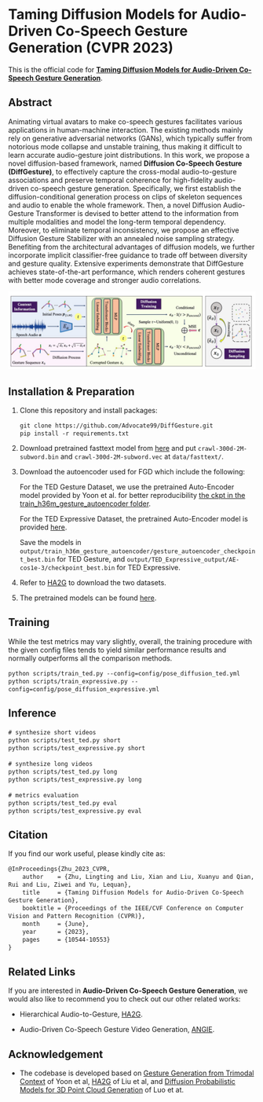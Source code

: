 # Taming Diffusion Models for Audio-Driven Co-Speech Gesture Generation (CVPR 2023)

This is the official code for [**Taming Diffusion Models for Audio-Driven Co-Speech Gesture Generation**](https://arxiv.org/abs/2303.09119).

## Abstract

Animating virtual avatars to make co-speech gestures facilitates various applications in human-machine interaction. The existing methods mainly rely on generative adversarial networks (GANs), which typically suffer from notorious mode collapse and unstable training, thus making it difficult to learn accurate audio-gesture joint distributions. In this work, we propose a novel diffusion-based framework, named **Diffusion Co-Speech Gesture (DiffGesture)**, to effectively capture the cross-modal audio-to-gesture associations and preserve temporal coherence for high-fidelity audio-driven co-speech gesture generation. Specifically, we first establish the diffusion-conditional generation process on clips of skeleton sequences and audio to enable the whole framework. Then, a novel Diffusion Audio-Gesture Transformer is devised to better attend to the information from multiple modalities and model the long-term temporal dependency. Moreover, to eliminate temporal inconsistency, we propose an effective Diffusion Gesture Stabilizer with an annealed noise sampling strategy. Benefiting from the architectural advantages of diffusion models, we further incorporate implicit classifier-free guidance to trade off between diversity and gesture quality. Extensive experiments demonstrate that DiffGesture achieves state-of-the-art performance, which renders coherent gestures with better mode coverage and stronger audio correlations.

<img src='./misc/overview.jpg' width=800>

## Installation & Preparation

1. Clone this repository and install packages:
    ```
    git clone https://github.com/Advocate99/DiffGesture.git
    pip install -r requirements.txt
    ```

2. Download pretrained fasttext model from [here](https://dl.fbaipublicfiles.com/fasttext/vectors-english/crawl-300d-2M-subword.zip) and put `crawl-300d-2M-subword.bin` and `crawl-300d-2M-subword.vec` at `data/fasttext/`.

3. Download the autoencoder used for FGD which include the following:

    For the TED Gesture Dataset, we use the pretrained Auto-Encoder model provided by Yoon et al. for better reproducibility [the ckpt in the train_h36m_gesture_autoencoder folder](https://kaistackr-my.sharepoint.com/:u:/g/personal/zeroyy_kaist_ac_kr/Ec1UIsDDLHtKia04_TTRbygBepXORv__kkq-C9IqZs32aA?e=bJGXQr).

    For the TED Expressive Dataset, the pretrained Auto-Encoder model is provided [here](https://mycuhk-my.sharepoint.com/:u:/g/personal/1155165198_link_cuhk_edu_hk/EWbBxUeuIHFDnBUgZFMCq1oBdiZSw6pOlmVxC8d9xS3HOg?e=IT1AoC).

    Save the models in `output/train_h36m_gesture_autoencoder/gesture_autoencoder_checkpoint_best.bin` for TED Gesture, and `output/TED_Expressive_output/AE-cos1e-3/checkpoint_best.bin` for TED Expressive.

4. Refer to [HA2G](https://github.com/alvinliu0/HA2G) to download the two datasets.

5. The pretrained models can be found [here](https://connecthkuhk-my.sharepoint.com/:u:/g/personal/ltzhu99_connect_hku_hk/EVE9MqI18k5FmsavVFESaVAB2lrv5e1CiHhr20xW2Vd5cA?e=eU6e4t).

## Training

While the test metrics may vary slightly, overall, the training procedure with the given config files tends to yield similar performance results and normally outperforms all the comparison methods.

```
python scripts/train_ted.py --config=config/pose_diffusion_ted.yml
python scripts/train_expressive.py --config=config/pose_diffusion_expressive.yml
```

## Inference
```
# synthesize short videos
python scripts/test_ted.py short
python scripts/test_expressive.py short

# synthesize long videos
python scripts/test_ted.py long
python scripts/test_expressive.py long

# metrics evaluation
python scripts/test_ted.py eval
python scripts/test_expressive.py eval
```

## Citation

If you find our work useful, please kindly cite as:
```
@InProceedings{Zhu_2023_CVPR,
    author    = {Zhu, Lingting and Liu, Xian and Liu, Xuanyu and Qian, Rui and Liu, Ziwei and Yu, Lequan},
    title     = {Taming Diffusion Models for Audio-Driven Co-Speech Gesture Generation},
    booktitle = {Proceedings of the IEEE/CVF Conference on Computer Vision and Pattern Recognition (CVPR)},
    month     = {June},
    year      = {2023},
    pages     = {10544-10553}
}
```

## Related Links
If you are interested in **Audio-Driven Co-Speech Gesture Generation**, we would also like to recommend you to check out our other related works:

* Hierarchical Audio-to-Gesture, [HA2G](https://alvinliu0.github.io/projects/HA2G).

* Audio-Driven Co-Speech Gesture Video Generation, [ANGIE](https://alvinliu0.github.io/projects/ANGIE).

## Acknowledgement
* The codebase is developed based on [Gesture Generation from Trimodal Context](https://github.com/ai4r/Gesture-Generation-from-Trimodal-Context) of Yoon et al, [HA2G](https://github.com/alvinliu0/HA2G) of Liu et al, and [Diffusion Probabilistic Models for 3D Point Cloud Generation](https://github.com/luost26/diffusion-point-cloud) of Luo et at.
